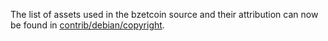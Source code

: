 The list of assets used in the bzetcoin source and their attribution can now be found in [contrib/debian/copyright](../contrib/debian/copyright).
